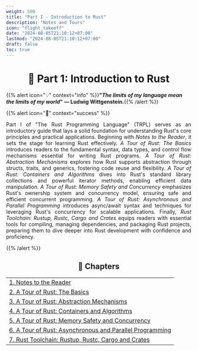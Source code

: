 ```yaml
---
weight: 500
title: "Part I - Introduction to Rust"
description: "Notes and Tours"
icon: "flight_takeoff"
date: "2024-08-05T21:10:12+07:00"
lastmod: "2024-08-05T21:10:12+07:00"
draft: false
toc: true
---
```


<center>

# 📘 Part 1: Introduction to Rust

</center>


{{% alert icon="💡" context="info" %}}<strong>"<em>The limits of my language mean the limits of my world</em>" — Ludwig Wittgenstein.</strong>{{% /alert %}}

{{% alert icon="📘" context="success" %}}

<p style="text-align: justify;">
Part I of "The Rust Programming Language" (TRPL) serves as an introductory guide that lays a solid foundation for understanding Rust's core principles and practical applications. Beginning with <em>Notes to the Reader</em>, it sets the stage for learning Rust effectively. <em>A Tour of Rust: The Basics</em> introduces readers to the fundamental syntax, data types, and control flow mechanisms essential for writing Rust programs. <em>A Tour of Rust: Abstraction Mechanisms</em> explores how Rust supports abstraction through structs, traits, and generics, fostering code reuse and flexibility. <em>A Tour of Rust: Containers and Algorithms</em> dives into Rust's standard library collections and powerful iterator methods, enabling efficient data manipulation. <em>A Tour of Rust: Memory Safety and Concurrency</em> emphasizes Rust's ownership system and concurrency model, ensuring safe and efficient concurrent programming. <em>A Tour of Rust: Asynchronous and Parallel Programming</em> introduces async/await syntax and techniques for leveraging Rust's concurrency for scalable applications. Finally, <em>Rust Toolchain: Rustup, Rustc, Cargo and Crates</em> equips readers with essential tools for compiling, managing dependencies, and packaging Rust projects, preparing them to dive deeper into Rust development with confidence and proficiency.
</p>

{{% /alert %}}

<center>

## **🧠 Chapters**

</center>

<div class="container mt-4">
    <div class="row">
        <div class="col-md-12">
            <table class="table table-hover">
                <tbody>
                    <tr>
                        <td><a href="/docs/part-i/chapter-1/" class="text-decoration-none">1. Notes to the Reader</a></td>
                    </tr>
                    <tr>
                        <td><a href="/docs/part-i/chapter-2/" class="text-decoration-none">2. A Tour of Rust: The Basics</a></td>
                    </tr>
                    <tr>
                        <td><a href="/docs/part-i/chapter-3/" class="text-decoration-none">3. A Tour of Rust: Abstraction Mechanisms</a></td>
                    </tr>
                    <tr>
                        <td><a href="/docs/part-i/chapter-4/" class="text-decoration-none">4. A Tour of Rust: Containers and Algorithms</a></td>
                    </tr>
                    <tr>
                        <td><a href="/docs/part-i/chapter-5/" class="text-decoration-none">5. A Tour of Rust: Memory Safety and Concurrency</a></td>
                    </tr>
                    <tr>
                        <td><a href="/docs/part-i/chapter-6/" class="text-decoration-none">6. A Tour of Rust: Asynchronous and Parallel Programming</a></td>
                    </tr>
                    <tr>
                        <td><a href="/docs/part-i/chapter-7/" class="text-decoration-none">7. Rust Toolchain: Rustup, Rustc, Cargo and Crates</a></td>
                    </tr>
                </tbody>
            </table>
        </div>
    </div>
</div>
